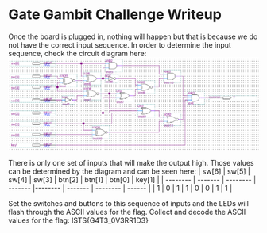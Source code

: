 # Gate Gambit Challenge Writeup

Once the board is plugged in, nothing will happen but that is because we do not have the correct input sequence.
In order to determine the input sequence, check the circuit diagram here:
![alt text](./chal_info/circuit_diagram.png)

There is only one set of inputs that will make the output high. Those values can be determined by the diagram and can be seen here:
| sw[6]    | sw[5]   | sw[4]    | sw[3]   | btn[2]   | btn[1]  | btn[0]   |  key[1]  |
| -------- | ------- | -------- | ------- |--------  | ------- | -------- |  ------  |
| 1        | 0       | 1        | 1       | 0        | 0       | 1        |  1       |

Set the switches and buttons to this sequence of inputs and the LEDs will flash through the ASCII values for the flag.
Collect and decode the ASCII values for the flag: ISTS{G4T3_0V3RR1D3}